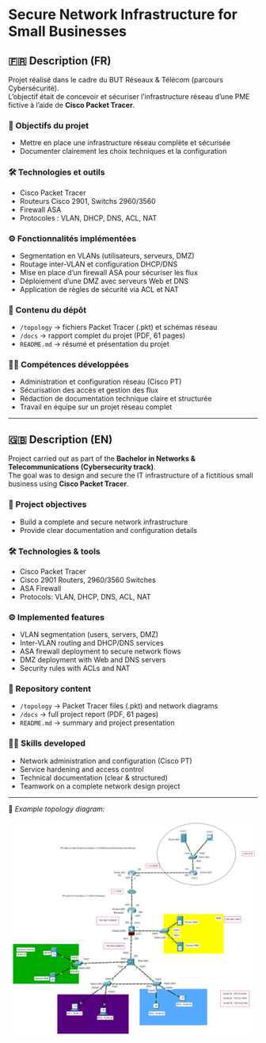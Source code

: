 # Secure Network Infrastructure for Small Businesses  

## 🇫🇷 Description (FR)

Projet réalisé dans le cadre du BUT Réseaux & Télécom (parcours Cybersécurité).  
L’objectif était de concevoir et sécuriser l’infrastructure réseau d’une PME fictive à l’aide de **Cisco Packet Tracer**.  

### 🎯 Objectifs du projet
- Mettre en place une infrastructure réseau complète et sécurisée  
- Documenter clairement les choix techniques et la configuration  

### 🛠️ Technologies et outils
- Cisco Packet Tracer  
- Routeurs Cisco 2901, Switchs 2960/3560  
- Firewall ASA  
- Protocoles : VLAN, DHCP, DNS, ACL, NAT  

### ⚙️ Fonctionnalités implémentées
- Segmentation en VLANs (utilisateurs, serveurs, DMZ)  
- Routage inter-VLAN et configuration DHCP/DNS  
- Mise en place d’un firewall ASA pour sécuriser les flux  
- Déploiement d’une DMZ avec serveurs Web et DNS  
- Application de règles de sécurité via ACL et NAT  

### 📂 Contenu du dépôt
- `/topology` → fichiers Packet Tracer (.pkt) et schémas réseau  
- `/docs` → rapport complet du projet (PDF, 61 pages)  
- `README.md` → résumé et présentation du projet  

### 👨‍💻 Compétences développées
- Administration et configuration réseau (Cisco PT)  
- Sécurisation des accès et gestion des flux  
- Rédaction de documentation technique claire et structurée  
- Travail en équipe sur un projet réseau complet  

---

## 🇬🇧 Description (EN)

Project carried out as part of the **Bachelor in Networks & Telecommunications (Cybersecurity track)**.  
The goal was to design and secure the IT infrastructure of a fictitious small business using **Cisco Packet Tracer**.  

### 🎯 Project objectives
- Build a complete and secure network infrastructure  
- Provide clear documentation and configuration details  

### 🛠️ Technologies & tools
- Cisco Packet Tracer  
- Cisco 2901 Routers, 2960/3560 Switches  
- ASA Firewall  
- Protocols: VLAN, DHCP, DNS, ACL, NAT  

### ⚙️ Implemented features
- VLAN segmentation (users, servers, DMZ)  
- Inter-VLAN routing and DHCP/DNS services  
- ASA firewall deployment to secure network flows  
- DMZ deployment with Web and DNS servers  
- Security rules with ACLs and NAT  

### 📂 Repository content
- `/topology` → Packet Tracer files (.pkt) and network diagrams  
- `/docs` → full project report (PDF, 61 pages)  
- `README.md` → summary and project presentation  

### 👨‍💻 Skills developed
- Network administration and configuration (Cisco PT)  
- Service hardening and access control  
- Technical documentation (clear & structured)  
- Teamwork on a complete network design project  

---

📸 *Example topology diagram:*  

![Topology](topology/topology.jpeg)
